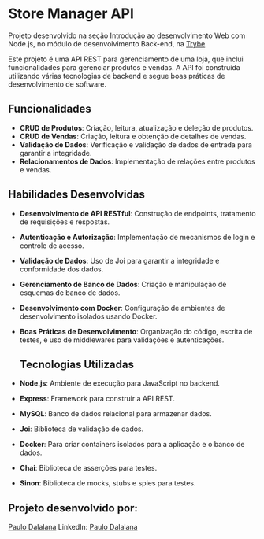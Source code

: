 # Store Manager API
Projeto desenvolvido na seção Introdução ao desenvolvimento Web com Node.js, no módulo de desenvolvimento Back-end, na [Trybe](https://github.com/tryber)

Este projeto é uma API REST para gerenciamento de uma loja, que inclui funcionalidades para gerenciar produtos e vendas. A API foi construída
utilizando várias tecnologias de backend e segue boas práticas de desenvolvimento de software.

## Funcionalidades
- **CRUD de Produtos**: Criação, leitura, atualização e deleção de produtos.
- **CRUD de Vendas**: Criação, leitura e obtenção de detalhes de vendas.
- **Validação de Dados**: Verificação e validação de dados de entrada para garantir a integridade.
- **Relacionamentos de Dados**: Implementação de relações entre produtos e vendas.
  
## Habilidades Desenvolvidas
- **Desenvolvimento de API RESTful**: Construção de endpoints, tratamento de requisições e respostas.
- **Autenticação e Autorização**: Implementação de mecanismos de login e controle de acesso.
- **Validação de Dados**: Uso de Joi para garantir a integridade e conformidade dos dados.
- **Gerenciamento de Banco de Dados**: Criação e manipulação de esquemas de banco de dados.
- **Desenvolvimento com Docker**: Configuração de ambientes de desenvolvimento isolados usando Docker.
- **Boas Práticas de Desenvolvimento**: Organização do código, escrita de testes, e uso de middlewares para validações e autenticações.

  ## Tecnologias Utilizadas
- **Node.js**: Ambiente de execução para JavaScript no backend.
- **Express**: Framework para construir a API REST.
- **MySQL**: Banco de dados relacional para armazenar dados.
- **Joi**: Biblioteca de validação de dados.
- **Docker**: Para criar containers isolados para a aplicação e o banco de dados.
- **Chai**: Biblioteca de asserções para testes.
- **Sinon**: Biblioteca de mocks, stubs e spies para testes.

## Projeto desenvolvido por:
[Paulo Dalalana](https://github.com/PauloDalalana)
LinkedIn: [Paulo Dalalana](https://www.linkedin.com/in/paulodalalana/)
